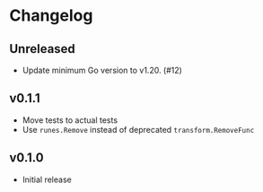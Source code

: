 # Changelog

## Unreleased

- Update minimum Go version to v1.20. (#12)

## v0.1.1

- Move tests to actual tests
- Use `runes.Remove` instead of deprecated `transform.RemoveFunc`

## v0.1.0

- Initial release
